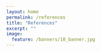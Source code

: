```yaml
---
layout: home
permalink: /references
title: "References"
excerpt: ""
image:
  feature: /banners/10_banner.jpg
---
```

